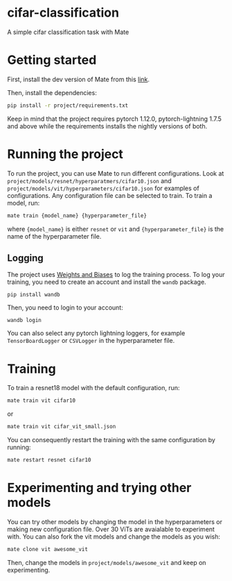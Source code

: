 # cifar-classification
A simple cifar classification task with Mate

# Getting started
First, install the dev version of Mate from this [link](https://github.com/ilex-paraguariensis/yerbamate/tree/lightning).

Then, install the dependencies:
```bash
pip install -r project/requirements.txt
```
Keep in mind that the project requires pytorch 1.12.0, pytorch-lightning 1.7.5 and above while the requirements installs the nightly versions of both.

# Running the project
To run the project, you can use Mate to run different configurations. Look at `project/models/resnet/hyperparatmers/cifar10.json` and `project/models/vit/hyperparameters/cifar10.json` for examples of configurations. Any configuration file can be selected to train. To train a model, run:
```bash
mate train {model_name} {hyperparameter_file}
```
where `{model_name}` is either `resnet` or `vit` and `{hyperparameter_file}` is the name of the hyperparameter file.

## Logging
The project uses [Weights and Biases](https://wandb.ai/) to log the training process. To log your training, you need to create an account and install the `wandb` package. 
```
pip install wandb
```
Then, you need to login to your account:
```
wandb login
```

You can also select any pytorch lightning loggers, for example `TensorBoardLogger` or `CSVLogger` in the hyperparameter file.

# Training

To train a resnet18 model with the default configuration, run:
```bash
mate train vit cifar10
```
or 
```bash
mate train vit cifar_vit_small.json
```

You can consequently restart the training with the same configuration by running:
```bash
mate restart resnet cifar10
```


# Experimenting and trying other models
You can try other models by changing the model in the hyperparameters or making new configuration file. Over 30 ViTs are avaialable to experiment with. You can also fork the vit models and change the models as you wish:
```bash
mate clone vit awesome_vit
```
Then, change the models in `project/models/awesome_vit` and keep on experimenting.